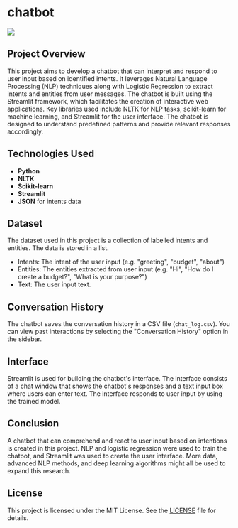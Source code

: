 # chatbot

<img src="./images/chatbot.png"/>

## Project Overview
This project aims to develop a chatbot that can interpret and respond to user input based on identified intents. It leverages Natural Language Processing (NLP) techniques along with Logistic Regression to extract intents and entities from user messages. The chatbot is built using the Streamlit framework, which facilitates the creation of interactive web applications. Key libraries used include NLTK for NLP tasks, scikit-learn for machine learning, and Streamlit for the user interface. The chatbot is designed to understand predefined patterns and provide relevant responses accordingly.

## Technologies Used
- **Python**
- **NLTK**
- **Scikit-learn**
- **Streamlit**
- **JSON** for intents data


## Dataset
The dataset used in this project is a collection of labelled intents and entities. The data is stored in a list.
- Intents: The intent of the user input (e.g. "greeting", "budget", "about")
- Entities: The entities extracted from user input (e.g. "Hi", "How do I create a budget?", "What is your purpose?")
- Text: The user input text.

## Conversation History
The chatbot saves the conversation history in a CSV file (`chat_log.csv`). You can view past interactions by selecting the "Conversation History" option in the sidebar.


## Interface
Streamlit is used for building the chatbot's interface. The interface consists of a chat window that shows the chatbot's responses and a text input box where users can enter text. The interface responds to user input by using the trained model.

## Conclusion
A chatbot that can comprehend and react to user input based on intentions is created in this project. NLP and logistic regression were used to train the chatbot, and Streamlit was used to create the user interface. More data, advanced NLP methods, and deep learning algorithms might all be used to expand this research.

## License
This project is licensed under the MIT License. See the [LICENSE](LICENSE) file for details.
